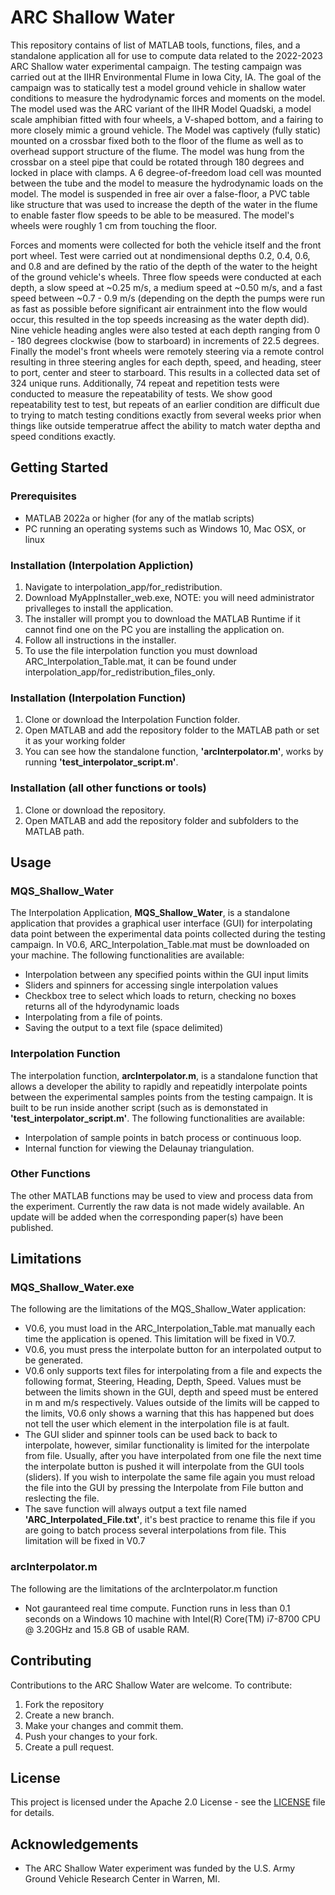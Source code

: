 # ARC Shallow Water
This repository contains of list of MATLAB tools, functions, files, and a standalone application all for use to compute data related to the 2022-2023 ARC
Shallow water experimental campaign. The testing campaign was carried out at the IIHR Environmental Flume in Iowa City, IA. The goal of the campaign was to 
statically test a model ground vehicle in shallow water conditions to measure the hydrodynamic forces and moments on the model. The model used was the ARC variant 
of the IIHR Model Quadski, a model scale amphibian fitted with four wheels, a V-shaped bottom, and a fairing to more closely mimic a ground vehicle. The Model was 
captively (fully static) mounted on a crossbar fixed both to the floor of the flume as well as to overhead support structure of the flume. The model was hung from
the crossbar on a steel pipe that could be rotated through 180 degrees and locked in place with clamps. A 6 degree-of-freedom load cell was mounted between the tube
and the model to measure the hydrodynamic loads on the model. The model is suspended in free air over a false-floor, a PVC table like structure that was used to
increase the depth of the water in the flume to enable faster flow speeds to be able to be measured. The model's wheels were roughly 1 cm from touching the floor.

Forces and moments were collected for both the vehicle itself and the front port wheel. Test were carried out at nondimensional depths 0.2, 0.4, 0.6, and 0.8 
and are defined by the ratio of the depth of the water to the height of the ground vehicle's wheels. Three flow speeds were conducted at each depth, a slow speed 
at ~0.25 m/s, a medium speed at ~0.50 m/s, and a fast speed between ~0.7 - 0.9 m/s (depending on the depth the pumps were run as fast as possible before significant
air entrainment into the flow would occur, this resulted in the top speeds increasing as the water depth did). Nine vehicle heading angles were also tested at each 
depth ranging from 0 - 180 degrees clockwise (bow to starboard) in increments of 22.5 degrees. Finally the model's front wheels were remotely steering via a remote
control resulting in three steering angles for each depth, speed, and heading, steer to port, center and steer to starboard. This results in a collected data set of
324 unique runs. Additionally, 74 repeat and repetition tests were conducted to measure the repeatability of tests. We show good repeatability test to test, but
repeats of an earlier condition are difficult due to trying to match testing conditions exactly from several weeks prior when things like outside temperatrue affect
the ability to match water deptha and speed conditions exactly.

## Getting Started
### Prerequisites
- MATLAB 2022a or higher (for any of the matlab scripts)
- PC running an operating systems such as Windows 10, Mac OSX, or linux

### Installation (Interpolation Appliction)
1. Navigate to interpolation_app/for_redistribution.
2. Download MyAppInstaller_web.exe, NOTE: you will need administrator privalleges to install the application.
3. The installer will prompt you to download the MATLAB Runtime if it cannot find one on the PC you are installing the application on.
4. Follow all instructions in the installer.
5. To use the file interpolation function you must download ARC_Interpolation_Table.mat, it can be found under interpolation_app/for_redistribution_files_only.

### Installation (Interpolation Function)
1. Clone or download the Interpolation Function folder.
2. Open MATLAB and add the repository folder to the MATLAB path or set it as your working folder
3. You can see how the standalone function, <b>'arcInterpolator.m'</b>, works by running <b>'test_interpolator_script.m'</b>.

### Installation (all other functions or tools)
1. Clone or download the repository.
2. Open MATLAB and add the repository folder and subfolders to the MATLAB path.

## Usage
### MQS_Shallow_Water
The Interpolation Application, <b>MQS_Shallow_Water</b>, is a standalone application that provides a graphical user interface (GUI) for interpolating data point
between the experimental data points collected during the testing campaign. In V0.6, ARC_Interpolation_Table.mat must be downloaded on your machine. The following 
functionalities are available:
- Interpolation between any specified points within the GUI input limits
- Sliders and spinners for accessing single interpolation values
- Checkbox tree to select which loads to return, checking no boxes returns all of the hdyrodynamic loads
- Interpolating from a file of points.
- Saving the output to a text file (space delimited)

### Interpolation Function
The interpolation function, <b>arcInterpolator.m</b>, is a standalone function that allows a developer the ability to rapidly and repeatidly interpolate points
between the experimental samples points from the testing campaign. It is built to be run inside another script (such as is demonstated in 
<b>'test_interpolator_script.m'</b>. The following functionalities are available:
- Interpolation of sample points in batch process or continuous loop.
- Internal function for viewing the Delaunay triangulation. 

### Other Functions
The other MATLAB functions may be used to view and process data from the experiment. Currently the raw data is not made widely available. An update will be added
when the corresponding paper(s) have been published.

## Limitations
### MQS_Shallow_Water.exe
The following are the limitations of the MQS_Shallow_Water application:
- V0.6, you must load in the ARC_Interpolation_Table.mat manually each time the application is opened. This limitation will be fixed in V0.7.
- V0.6, you must press the interpolate button for an interpolated output to be generated.
- V0.6 only supports text files for interpolating from a file and expects the following format, Steering, Heading, Depth, Speed. Values must be between the
limits shown in the GUI, depth and speed must be entered in m and m/s respectively. Values outside of the limits will be capped to the limits, V0.6 only shows a
warning that this has happened but does not tell the user which element in the interpolation file is at fault.
- The GUI slider and spinner tools can be used back to back to interpolate, however, similar functionality is limited for the interpolate from file. Usually,
after you have interpolated from one file the next time the interpolate button is pushed it will interpolate from the GUI tools (sliders). If you wish to interpolate
the same file again you must reload the file into the GUI by pressing the Interpolate from File button and reslecting the file. 
- The save function will always output a text file named <b>'ARC_Interpolated_File.txt'</b>, it's best practice to rename this file if you are going to batch process
several interpolations from file. This limitation will be fixed in V0.7

### arcInterpolator.m
The following are the limitations of the arcInterpolator.m function
- Not gauranteed real time compute. Function runs in less than 0.1 seconds on a Windows 10 machine with Intel(R) Core(TM) i7-8700 CPU @ 3.20GHz and 15.8 GB of 
usable RAM.

## Contributing
Contributions to the ARC Shallow Water are welcome. To contribute:
1. Fork the repository
2. Create a new branch.
3. Make your changes and commit them.
4. Push your changes to your fork.
5. Create a pull request.

## License
This project is licensed under the Apache 2.0 License - see the [LICENSE](https://github.com/Swaffles/ARC/blob/main/LICENSE) file for details.

## Acknowledgements
- The ARC Shallow Water experiment was funded by the U.S. Army Ground Vehicle Research Center in Warren, MI.
